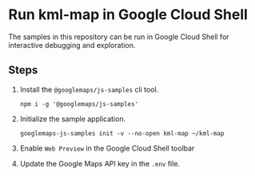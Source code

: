 # Run kml-map in Google Cloud Shell

The samples in this repository can be run in Google Cloud Shell for interactive debugging and exploration.

## Steps

1. Install the `@googlemaps/js-samples` cli tool.

    ```
    npm i -g '@googlemaps/js-samples'
    ```
1. Initialize the sample application. 
    ```
    googlemaps-js-samples init -v --no-open kml-map ~/kml-map
    ```
1. Enable `Web Preview` in the Google Cloud Shell toolbar
1. Update the Google Maps API key in the `.env` file.
